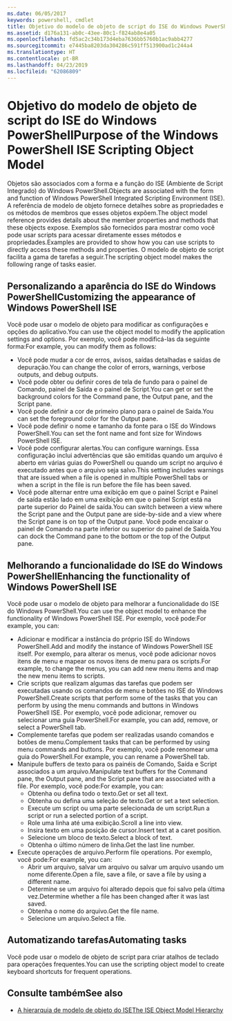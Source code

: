 ```yaml
---
ms.date: 06/05/2017
keywords: powershell, cmdlet
title: Objetivo do modelo de objeto de script do ISE do Windows PowerShell
ms.assetid: d176a131-ab0c-43ee-80c1-f824ab8e4a05
ms.openlocfilehash: fd5ac2c34b173d4eba7636bb5760b1ac9abb4277
ms.sourcegitcommit: e7445ba8203da304286c591ff513900ad1c244a4
ms.translationtype: HT
ms.contentlocale: pt-BR
ms.lasthandoff: 04/23/2019
ms.locfileid: "62086809"
---
```

# <a name="purpose-of-the-windows-powershell-ise-scripting-object-model"></a><span data-ttu-id="c5aee-103">Objetivo do modelo de objeto de script do ISE do Windows PowerShell</span><span class="sxs-lookup"><span data-stu-id="c5aee-103">Purpose of the Windows PowerShell ISE Scripting Object Model</span></span>

<span data-ttu-id="c5aee-104">Objetos são associados com a forma e a função do ISE (Ambiente de Script Integrado) do Windows PowerShell.</span><span class="sxs-lookup"><span data-stu-id="c5aee-104">Objects are associated with the form and function of Windows PowerShell Integrated Scripting Environment (ISE).</span></span> <span data-ttu-id="c5aee-105">A referência de modelo de objeto fornece detalhes sobre as propriedades e os métodos de membros que esses objetos expõem.</span><span class="sxs-lookup"><span data-stu-id="c5aee-105">The object model reference provides details about the member properties and methods that these objects expose.</span></span> <span data-ttu-id="c5aee-106">Exemplos são fornecidos para mostrar como você pode usar scripts para acessar diretamente esses métodos e propriedades.</span><span class="sxs-lookup"><span data-stu-id="c5aee-106">Examples are provided to show how you can use scripts to directly access these methods and properties.</span></span> <span data-ttu-id="c5aee-107">O modelo de objeto de script facilita a gama de tarefas a seguir.</span><span class="sxs-lookup"><span data-stu-id="c5aee-107">The scripting object model makes the following range of tasks easier.</span></span>

## <a name="customizing-the-appearance-of-windows-powershell-ise"></a><span data-ttu-id="c5aee-108">Personalizando a aparência do ISE do Windows PowerShell</span><span class="sxs-lookup"><span data-stu-id="c5aee-108">Customizing the appearance of Windows PowerShell ISE</span></span>

<span data-ttu-id="c5aee-109">Você pode usar o modelo de objeto para modificar as configurações e opções do aplicativo.</span><span class="sxs-lookup"><span data-stu-id="c5aee-109">You can use the object model to modify the application settings and options.</span></span> <span data-ttu-id="c5aee-110">Por exemplo, você pode modificá-las da seguinte forma:</span><span class="sxs-lookup"><span data-stu-id="c5aee-110">For example, you can modify them as follows:</span></span>

- <span data-ttu-id="c5aee-111">Você pode mudar a cor de erros, avisos, saídas detalhadas e saídas de depuração.</span><span class="sxs-lookup"><span data-stu-id="c5aee-111">You can change the color of errors, warnings, verbose outputs, and debug outputs.</span></span>
- <span data-ttu-id="c5aee-112">Você pode obter ou definir cores de tela de fundo para o painel de Comando, painel de Saída e o painel de Script.</span><span class="sxs-lookup"><span data-stu-id="c5aee-112">You can get or set the background colors for the Command pane, the Output pane, and the Script pane.</span></span>
- <span data-ttu-id="c5aee-113">Você pode definir a cor de primeiro plano para o painel de Saída.</span><span class="sxs-lookup"><span data-stu-id="c5aee-113">You can set the foreground color for the Output pane.</span></span>
- <span data-ttu-id="c5aee-114">Você pode definir o nome e tamanho da fonte para o ISE do Windows PowerShell.</span><span class="sxs-lookup"><span data-stu-id="c5aee-114">You can set the font name and font size for Windows PowerShell ISE.</span></span>
- <span data-ttu-id="c5aee-115">Você pode configurar alertas.</span><span class="sxs-lookup"><span data-stu-id="c5aee-115">You can configure warnings.</span></span> <span data-ttu-id="c5aee-116">Essa configuração inclui advertências que são emitidas quando um arquivo é aberto em várias guias do PowerShell ou quando um script no arquivo é executado antes que o arquivo seja salvo.</span><span class="sxs-lookup"><span data-stu-id="c5aee-116">This setting includes warnings that are issued when a file is opened in multiple PowerShell tabs or when a script in the file is run before the file has been saved.</span></span>
- <span data-ttu-id="c5aee-117">Você pode alternar entre uma exibição em que o painel Script e Painel de saída estão lado em uma exibição em que o painel Script está na parte superior do Painel de saída.</span><span class="sxs-lookup"><span data-stu-id="c5aee-117">You can switch between a view where the Script pane and the Output pane are side-by-side and a view where the Script pane is on top of the Output pane.</span></span> <span data-ttu-id="c5aee-118">Você pode encaixar o painel de Comando na parte inferior ou superior do painel de Saída.</span><span class="sxs-lookup"><span data-stu-id="c5aee-118">You can dock the Command pane to the bottom or the top of the Output pane.</span></span>

## <a name="enhancing-the-functionality-of-windows-powershell-ise"></a><span data-ttu-id="c5aee-119">Melhorando a funcionalidade do ISE do Windows PowerShell</span><span class="sxs-lookup"><span data-stu-id="c5aee-119">Enhancing the functionality of Windows PowerShell ISE</span></span>

<span data-ttu-id="c5aee-120">Você pode usar o modelo de objeto para melhorar a funcionalidade do ISE do Windows PowerShell.</span><span class="sxs-lookup"><span data-stu-id="c5aee-120">You can use the object model to enhance the functionality of Windows PowerShell ISE.</span></span> <span data-ttu-id="c5aee-121">Por exemplo, você pode:</span><span class="sxs-lookup"><span data-stu-id="c5aee-121">For example, you can:</span></span>

- <span data-ttu-id="c5aee-122">Adicionar e modificar a instância do próprio ISE do Windows PowerShell.</span><span class="sxs-lookup"><span data-stu-id="c5aee-122">Add and modify the instance of Windows PowerShell ISE itself.</span></span> <span data-ttu-id="c5aee-123">Por exemplo, para alterar os menus, você pode adicionar novos itens de menu e mapear os novos itens de menu para os scripts.</span><span class="sxs-lookup"><span data-stu-id="c5aee-123">For example, to change the menus, you can add new menu items and map the new menu items to scripts.</span></span>
- <span data-ttu-id="c5aee-124">Crie scripts que realizam algumas das tarefas que podem ser executadas usando os comandos de menu e botões no ISE do Windows PowerShell.</span><span class="sxs-lookup"><span data-stu-id="c5aee-124">Create scripts that perform some of the tasks that you can perform by using the menu commands and buttons in Windows PowerShell ISE.</span></span> <span data-ttu-id="c5aee-125">Por exemplo, você pode adicionar, remover ou selecionar uma guia PowerShell.</span><span class="sxs-lookup"><span data-stu-id="c5aee-125">For example, you can add, remove, or select a PowerShell tab.</span></span>
- <span data-ttu-id="c5aee-126">Complemente tarefas que podem ser realizadas usando comandos e botões de menu.</span><span class="sxs-lookup"><span data-stu-id="c5aee-126">Complement tasks that can be performed by using menu commands and buttons.</span></span> <span data-ttu-id="c5aee-127">Por exemplo, você pode renomear uma guia do PowerShell.</span><span class="sxs-lookup"><span data-stu-id="c5aee-127">For example, you can rename a PowerShell tab.</span></span>
- <span data-ttu-id="c5aee-128">Manipule buffers de texto para os painéis de Comando, Saída e Script associados a um arquivo.</span><span class="sxs-lookup"><span data-stu-id="c5aee-128">Manipulate text buffers for the Command pane, the Output pane, and the Script pane that are associated with a file.</span></span> <span data-ttu-id="c5aee-129">Por exemplo, você pode:</span><span class="sxs-lookup"><span data-stu-id="c5aee-129">For example, you can:</span></span>
  - <span data-ttu-id="c5aee-130">Obtenha ou defina todo o texto.</span><span class="sxs-lookup"><span data-stu-id="c5aee-130">Get or set all text.</span></span>
  - <span data-ttu-id="c5aee-131">Obtenha ou defina uma seleção de texto.</span><span class="sxs-lookup"><span data-stu-id="c5aee-131">Get or set a text selection.</span></span>
  - <span data-ttu-id="c5aee-132">Execute um script ou uma parte selecionada de um script.</span><span class="sxs-lookup"><span data-stu-id="c5aee-132">Run a script or run a selected portion of a script.</span></span>
  - <span data-ttu-id="c5aee-133">Role uma linha até uma exibição.</span><span class="sxs-lookup"><span data-stu-id="c5aee-133">Scroll a line into view.</span></span>
  - <span data-ttu-id="c5aee-134">Insira texto em uma posição de cursor.</span><span class="sxs-lookup"><span data-stu-id="c5aee-134">Insert text at a caret position.</span></span>
  - <span data-ttu-id="c5aee-135">Selecione um bloco de texto.</span><span class="sxs-lookup"><span data-stu-id="c5aee-135">Select a block of text.</span></span>
  - <span data-ttu-id="c5aee-136">Obtenha o último número de linha.</span><span class="sxs-lookup"><span data-stu-id="c5aee-136">Get the last line number.</span></span>
- <span data-ttu-id="c5aee-137">Execute operações de arquivo.</span><span class="sxs-lookup"><span data-stu-id="c5aee-137">Perform file operations.</span></span> <span data-ttu-id="c5aee-138">Por exemplo, você pode:</span><span class="sxs-lookup"><span data-stu-id="c5aee-138">For example, you can:</span></span>
  - <span data-ttu-id="c5aee-139">Abrir um arquivo, salvar um arquivo ou salvar um arquivo usando um nome diferente.</span><span class="sxs-lookup"><span data-stu-id="c5aee-139">Open a file, save a file, or save a file by using a different name.</span></span>
  - <span data-ttu-id="c5aee-140">Determine se um arquivo foi alterado depois que foi salvo pela última vez.</span><span class="sxs-lookup"><span data-stu-id="c5aee-140">Determine whether a file has been changed after it was last saved.</span></span>
  - <span data-ttu-id="c5aee-141">Obtenha o nome do arquivo.</span><span class="sxs-lookup"><span data-stu-id="c5aee-141">Get the file name.</span></span>
  - <span data-ttu-id="c5aee-142">Selecione um arquivo.</span><span class="sxs-lookup"><span data-stu-id="c5aee-142">Select a file.</span></span>

## <a name="automating-tasks"></a><span data-ttu-id="c5aee-143">Automatizando tarefas</span><span class="sxs-lookup"><span data-stu-id="c5aee-143">Automating tasks</span></span>

<span data-ttu-id="c5aee-144">Você pode usar o modelo de objeto de script para criar atalhos de teclado para operações frequentes.</span><span class="sxs-lookup"><span data-stu-id="c5aee-144">You can use the scripting object model to create keyboard shortcuts for frequent operations.</span></span>

## <a name="see-also"></a><span data-ttu-id="c5aee-145">Consulte também</span><span class="sxs-lookup"><span data-stu-id="c5aee-145">See also</span></span>

- [<span data-ttu-id="c5aee-146">A hierarquia de modelo de objeto do ISE</span><span class="sxs-lookup"><span data-stu-id="c5aee-146">The ISE Object Model Hierarchy</span></span>](The-ISE-Object-Model-Hierarchy.md)